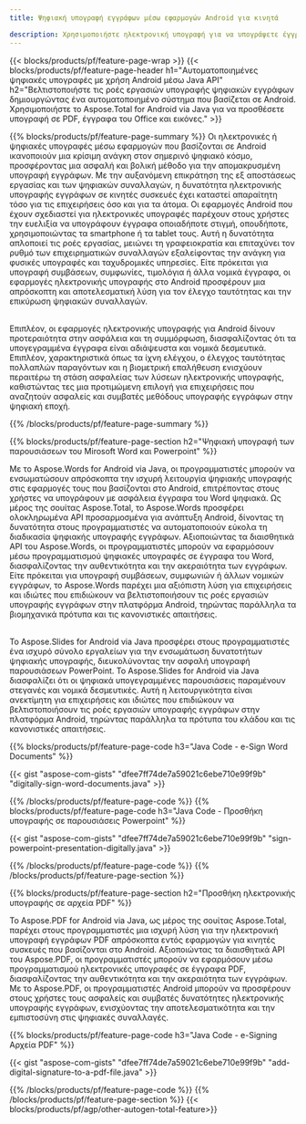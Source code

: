 ```yaml
---
title: Ψηφιακή υπογραφή εγγράφων μέσω εφαρμογών Android για κινητά 

description: Χρησιμοποιήστε ηλεκτρονική υπογραφή για να υπογράψετε έγγραφα, όπως Microsoft Word, Excel, PowerPoint, PDF και Εικόνες μέσω της εφαρμογής Android για κινητά. Προσθέστε ηλεκτρονική υπογραφή μέσω της εφαρμογής.
---
```


{{< blocks/products/pf/feature-page-wrap >}}
{{< blocks/products/pf/feature-page-header h1="Αυτοματοποιημένες ψηφιακές υπογραφές με χρήση Android μέσω Java API" h2="Βελτιστοποιήστε τις ροές εργασιών υπογραφής ψηφιακών εγγράφων δημιουργώντας ένα αυτοματοποιημένο σύστημα που βασίζεται σε Android. Χρησιμοποιήστε το Aspose.Total for Android via Java για να προσθέσετε υπογραφή σε PDF, έγγραφα του Office και εικόνες." >}}

{{% blocks/products/pf/feature-page-summary %}}
Οι ηλεκτρονικές ή ψηφιακές υπογραφές μέσω εφαρμογών που βασίζονται σε Android ικανοποιούν μια κρίσιμη ανάγκη στον σημερινό ψηφιακό κόσμο, προσφέροντας μια ασφαλή και βολική μέθοδο για την απομακρυσμένη υπογραφή εγγράφων. Με την αυξανόμενη επικράτηση της εξ αποστάσεως εργασίας και των ψηφιακών συναλλαγών, η δυνατότητα ηλεκτρονικής υπογραφής εγγράφων σε κινητές συσκευές έχει καταστεί απαραίτητη τόσο για τις επιχειρήσεις όσο και για τα άτομα. Οι εφαρμογές Android που έχουν σχεδιαστεί για ηλεκτρονικές υπογραφές παρέχουν στους χρήστες την ευελιξία να υπογράφουν έγγραφα οποιαδήποτε στιγμή, οπουδήποτε, χρησιμοποιώντας τα smartphone ή τα tablet τους. Αυτή η δυνατότητα απλοποιεί τις ροές εργασίας, μειώνει τη γραφειοκρατία και επιταχύνει τον ρυθμό των επιχειρηματικών συναλλαγών εξαλείφοντας την ανάγκη για φυσικές υπογραφές και ταχυδρομικές υπηρεσίες. Είτε πρόκειται για υπογραφή συμβάσεων, συμφωνίες, τιμολόγια ή άλλα νομικά έγγραφα, οι εφαρμογές ηλεκτρονικής υπογραφής στο Android προσφέρουν μια απρόσκοπτη και αποτελεσματική λύση για τον έλεγχο ταυτότητας και την επικύρωση ψηφιακών συναλλαγών. <br /><br />

Επιπλέον, οι εφαρμογές ηλεκτρονικής υπογραφής για Android δίνουν προτεραιότητα στην ασφάλεια και τη συμμόρφωση, διασφαλίζοντας ότι τα υπογεγραμμένα έγγραφα είναι αδιάψευστα και νομικά δεσμευτικά. Επιπλέον, χαρακτηριστικά όπως τα ίχνη ελέγχου, ο έλεγχος ταυτότητας πολλαπλών παραγόντων και η βιομετρική επαλήθευση ενισχύουν περαιτέρω τη στάση ασφαλείας των λύσεων ηλεκτρονικής υπογραφής, καθιστώντας τες μια προτιμώμενη επιλογή για επιχειρήσεις που αναζητούν ασφαλείς και συμβατές μεθόδους υπογραφής εγγράφων στην ψηφιακή εποχή. 

{{% /blocks/products/pf/feature-page-summary  %}}

{{% blocks/products/pf/feature-page-section  h2="Ψηφιακή υπογραφή των παρουσιάσεων του Mirosoft Word και Powerpoint" %}}

Με το Aspose.Words for Android via Java, οι προγραμματιστές μπορούν να ενσωματώσουν απρόσκοπτα την ισχυρή λειτουργία ψηφιακής υπογραφής στις εφαρμογές τους που βασίζονται στο Android, επιτρέποντας στους χρήστες να υπογράφουν με ασφάλεια έγγραφα του Word ψηφιακά. Ως μέρος της σουίτας Aspose.Total, το Aspose.Words προσφέρει ολοκληρωμένα API προσαρμοσμένα για ανάπτυξη Android, δίνοντας τη δυνατότητα στους προγραμματιστές να αυτοματοποιούν εύκολα τη διαδικασία ψηφιακής υπογραφής εγγράφων. Αξιοποιώντας τα διαισθητικά API του Aspose.Words, οι προγραμματιστές μπορούν να εφαρμόσουν μέσω προγραμματισμού ψηφιακές υπογραφές σε έγγραφα του Word, διασφαλίζοντας την αυθεντικότητα και την ακεραιότητα των εγγράφων. Είτε πρόκειται για υπογραφή συμβάσεων, συμφωνιών ή άλλων νομικών εγγράφων, το Aspose.Words παρέχει μια αξιόπιστη λύση για επιχειρήσεις και ιδιώτες που επιδιώκουν να βελτιστοποιήσουν τις ροές εργασιών υπογραφής εγγράφων στην πλατφόρμα Android, τηρώντας παράλληλα τα βιομηχανικά πρότυπα και τις κανονιστικές απαιτήσεις.<br /><br />

Το Aspose.Slides for Android via Java προσφέρει στους προγραμματιστές ένα ισχυρό σύνολο εργαλείων για την ενσωμάτωση δυνατοτήτων ψηφιακής υπογραφής, διευκολύνοντας την ασφαλή υπογραφή παρουσιάσεων PowerPoint. Το Aspose.Slides for Android via Java διασφαλίζει ότι οι ψηφιακά υπογεγραμμένες παρουσιάσεις παραμένουν στεγανές και νομικά δεσμευτικές. Αυτή η λειτουργικότητα είναι ανεκτίμητη για επιχειρήσεις και ιδιώτες που επιδιώκουν να βελτιστοποιήσουν τις ροές εργασιών υπογραφής εγγράφων στην πλατφόρμα Android, τηρώντας παράλληλα τα πρότυπα του κλάδου και τις κανονιστικές απαιτήσεις.

{{% blocks/products/pf/feature-page-code h3="Java Code - e-Sign Word Documents" %}}

{{< gist "aspose-com-gists" "dfee7ff74de7a59021c6ebe710e99f9b" "digitally-sign-word-documents.java" >}}

{{% /blocks/products/pf/feature-page-code  %}}
{{% blocks/products/pf/feature-page-code h3="Java Code - Προσθήκη υπογραφής σε παρουσιάσεις Powerpoint" %}}

{{< gist "aspose-com-gists" "dfee7ff74de7a59021c6ebe710e99f9b" "sign-powerpoint-presentation-digitally.java" >}}

{{% /blocks/products/pf/feature-page-code  %}}
{{% /blocks/products/pf/feature-page-section %}}

{{% blocks/products/pf/feature-page-section  h2="Προσθήκη ηλεκτρονικής υπογραφής σε αρχεία PDF" %}}

Το Aspose.PDF for Android via Java, ως μέρος της σουίτας Aspose.Total, παρέχει στους προγραμματιστές μια ισχυρή λύση για την ηλεκτρονική υπογραφή εγγράφων PDF απρόσκοπτα εντός εφαρμογών για κινητές συσκευές που βασίζονται στο Android. Αξιοποιώντας τα διαισθητικά API του Aspose.PDF, οι προγραμματιστές μπορούν να εφαρμόσουν μέσω προγραμματισμού ηλεκτρονικές υπογραφές σε έγγραφα PDF, διασφαλίζοντας την αυθεντικότητα και την ακεραιότητα των εγγράφων. Με το Aspose.PDF, οι προγραμματιστές Android μπορούν να προσφέρουν στους χρήστες τους ασφαλείς και συμβατές δυνατότητες ηλεκτρονικής υπογραφής εγγράφων, ενισχύοντας την αποτελεσματικότητα και την εμπιστοσύνη στις ψηφιακές συναλλαγές.

{{% blocks/products/pf/feature-page-code h3="Java Code - e-Signing Αρχεία PDF" %}}

{{< gist "aspose-com-gists" "dfee7ff74de7a59021c6ebe710e99f9b" "add-digital-signature-to-a-pdf-file.java" >}}

{{% /blocks/products/pf/feature-page-code  %}}
{{% /blocks/products/pf/feature-page-section %}}
{{< blocks/products/pf/agp/other-autogen-total-feature>}}